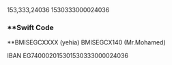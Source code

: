 153,333,24036
1530333000024036

### **Swift Code
**BMISEGCXXXX     (yehia)
BMISEGCX140 (Mr.Mohamed)


IBAN
EG740002015301530333000024036